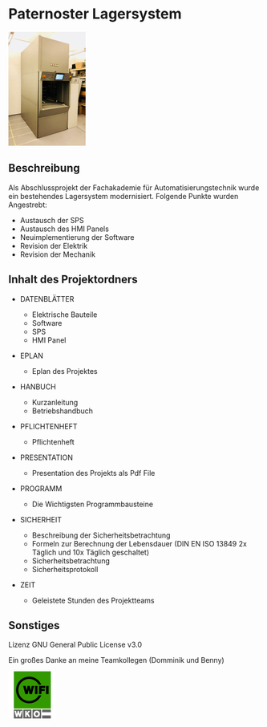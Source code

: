 # Paternoster Lagersystem
![](https://github.com/Wolfi84/Projekt_Fachakademie/blob/master/BILDER/Paternoster.png)

## Beschreibung ##
Als Abschlussprojekt der Fachakademie für Automatisierungstechnik wurde  ein bestehendes Lagersystem modernisiert.
Folgende Punkte wurden Angestrebt:
 * Austausch der SPS
 * Austausch des HMI Panels
 * Neuimplementierung der Software
 * Revision der Elektrik
 * Revision der Mechanik


## Inhalt des Projektordners ##
*  DATENBLÄTTER
    - Elektrische Bauteile
    - Software
    - SPS
    - HMI Panel
    
  * EPLAN
    - Eplan des Projektes
  
  * HANBUCH
    - Kurzanleitung
    - Betriebshandbuch
    
  * PFLICHTENHEFT
    - Pflichtenheft
    
  * PRESENTATION
    - Presentation des Projekts als Pdf File
    
  * PROGRAMM
    - Die Wichtigsten Programmbausteine
    
  * SICHERHEIT
    - Beschreibung der Sicherheitsbetrachtung
    - Formeln zur Berechnung der Lebensdauer (DIN EN ISO 13849 2x Täglich und 10x Täglich geschaltet)
    - Sicherheitsbetrachtung
    - Sicherheitsprotokoll
    
  * ZEIT
    - Geleistete Stunden des Projektteams

## Sonstiges ##
Lizenz GNU General Public License v3.0
  
Ein großes Danke an meine Teamkollegen (Domminik und Benny)  

    


![Vielen Dank Wifi](https://github.com/Wolfi84/Projekt_Fachakademie/blob/master/BILDER/wifi.png)

